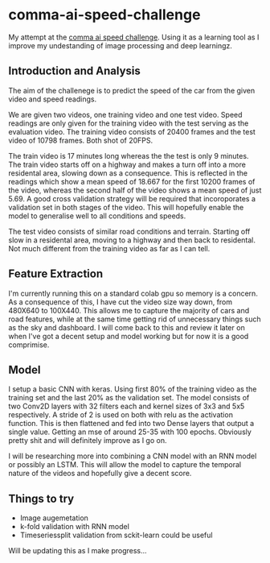 # comma-ai-speed-challenge

My attempt at the [comma ai speed challenge](https://github.com/commaai/speedchallenge). 
Using it as a learning tool as I improve my undestanding of image processing and deep learningz.

## Introduction and Analysis
The aim of the challenege is to predict the speed of the car from the given video and speed readings. 

We are given two videos, one training video and one test video. Speed readings are only given for the training video with
the test serving as the evaluation video. The training video consists of 20400 frames and the test video of 10798 frames.
Both shot of 20FPS.

The train video is 17 minutes long whereas the the test is only 9 minutes. The train video starts off on a highway and
makes a turn off into a more residental area, slowing down as a consequence. This is reflected in the readings which show a
mean speed of 18.667 for the first 10200 frames of the video, whereas the second half of the video shows a mean speed of 
just 5.69. A good cross validation strategy will be required that incoroporates a validation set in both stages of the video. 
This will hopefully enable the model to generalise well to all conditions and speeds.

The test video consists of similar road conditions and terrain. Starting off slow in a residental area, moving to a highway 
and then back to residental. Not much different from the training video as far as I can tell.

## Feature Extraction
I'm currently running this on a standard colab gpu so memory is a concern. As a consequence of this, I have cut the video
size way down, from 480X640 to 100X440. This allows me to capture the majority of cars and road features,
while at the same time getting rid of unnecessary things such as the sky and dashboard. I will come back to this 
and review it later on when I've got a decent setup and model working but for now it is a good comprimise.

## Model
I setup a basic CNN with keras. Using first 80% of the training video as the training set and the last 20% as the
validation set. The model consists of two Conv2D layers with 32 filters each and kernel sizes of 3x3 and 5x5 respectively.
A stride of 2 is used on both with relu as the activation function.
This is then flattened and fed into two Dense layers that output a single value.
Getting an mse of around 25-35 with 100 epochs. Obviously pretty shit and will definitely improve as I go on.

I will be researching more into combining a CNN model with an RNN model or possibly an LSTM. This will allow the model 
to capture the temporal nature of the videos and hopefully give a decent score.

## Things to try
- Image augemetation
- k-fold validation with RNN model
- Timeseriessplit validation from sckit-learn could be useful

Will be updating this as I make progress...
